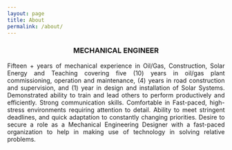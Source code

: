 ```yaml
---
layout: page
title: About
permalink: /about/
---
```


<body class="about-body">
<h3 style="text-align: center;">MECHANICAL ENGINEER</h3>

<div style='text-align: justify;'>
  Fifteen + years of mechanical experience in Oil/Gas, Construction, Solar Energy and Teaching covering five (10) years in oil/gas plant commissioning, operation and maintenance, (4) years in road construction and supervision, and (1) year in design and installation of Solar Systems. Demonstrated ability to train and lead others to perform productively and efficiently. Strong communication skills. Comfortable in Fast-paced, high-stress environments requiring attention to detail. Ability to meet stringent deadlines, and quick adaptation to constantly changing priorities. Desire to secure a role as a Mechanical Engineering Designer with a fast-paced organization to help in making use of technology in solving relative problems.
</div>
  
</body>

